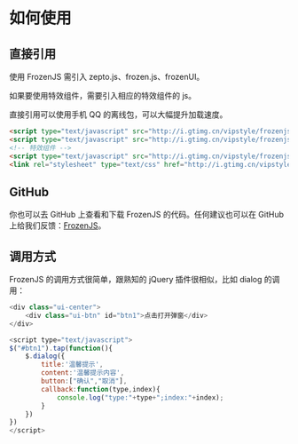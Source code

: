 # 如何使用

## 直接引用

使用 FrozenJS 需引入 zepto.js、frozen.js、frozenUI。

如果要使用特效组件，需要引入相应的特效组件的 js。

直接引用可以使用手机 QQ 的离线包，可以大幅提升加载速度。

```html
<script type="text/javascript" src="http://i.gtimg.cn/vipstyle/frozenjs/lib/zepto.min.js"></script>
<script type="text/javascript" src="http://i.gtimg.cn/vipstyle/frozenjs/1.0.0/frozen.js"></script>
<!-- 特效组件 -->
<script type="text/javascript" src="http://i.gtimg.cn/vipstyle/frozenjs/1.0.0/effect.cover.js"></script>
<link rel="stylesheet" type="text/css" href="http://i.gtimg.cn/vipstyle/frozenui/1.0.0/css/basic.css?_bid=256">
```

## GitHub

你也可以去 GitHub 上查看和下载 FrozenJS 的代码。任何建议也可以在 GitHub 上给我们反馈：[FrozenJS](https://github.com/frozenui/frozenjs)。

## 调用方式

FrozenJS 的调用方式很简单，跟熟知的 jQuery 插件很相似，比如 dialog 的调用：

```js
<div class="ui-center">
    <div class="ui-btn" id="btn1">点击打开弹窗</div>
</div>

<script type="text/javascript">
$("#btn1").tap(function(){
	$.dialog({
	    title:'温馨提示',
	    content:'温馨提示内容',
	    button:["确认","取消"],
	    callback:function(type,index){
	        console.log("type:"+type+";index:"+index);
	    }
	})
})
</script>
```
